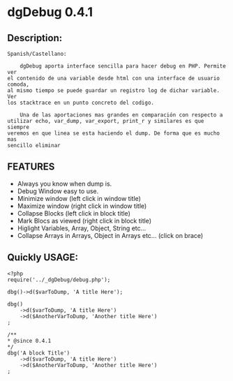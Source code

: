 dgDebug 0.4.1
=============

Description:
------------

	Spanish/Castellano:

		dgDebug aporta interface sencilla para hacer debug en PHP. Permite ver 
	el contenido de una variable desde html con una interface de usuario comoda,
	al mismo tiempo se puede guardar un registro log de dichar variable. Ver
	los stacktrace en un punto concreto del codigo.
		
		Una de las aportaciones mas grandes en comparación con respecto a 
	utilizar echo, var_dump, var_export, print_r y similares es que siempre 
	veremos en que linea se esta haciendo el dump. De forma que es mucho mas 
	sencillo eliminar

FEATURES
--------

- Always you know when dump is.
- Debug Window easy to use.
- Minimize window (left click in window title)
- Maximize window (right click in window title)
- Collapse Blocks (left click in block title)
- Mark Blocs as viewed (right click in block title)
- Higlight Variables, Array, Object, String etc...
- Collapse Arrays in Arrays, Object in Arrays etc... (click on brace)

Quickly USAGE:
--------------

	<?php
	require('../_dgDebug/debug.php');

	dbg()->d($varToDump, 'A title Here');

	dbg()
		->d($varToDump, 'A title Here')
		->d($AnotherVarToDump, 'Another title Here')
	;

	/**
	* @since 0.4.1
	*/
	dbg('A block Title')
		->d($varToDump, 'A title Here')
		->d($AnotherVarToDump, 'Another title Here')
	;